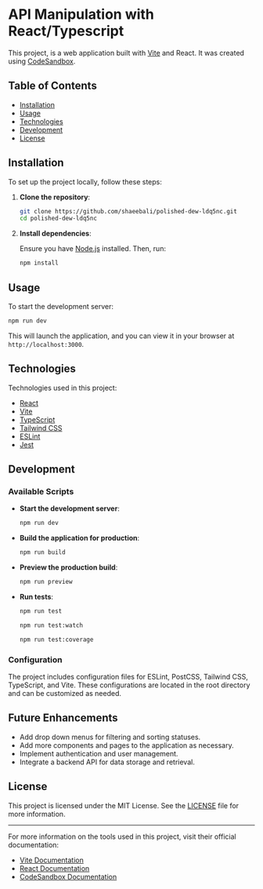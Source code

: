 # API Manipulation with React/Typescript

This project, is a web application built with [Vite](https://vitejs.dev/) and React. It was created using [CodeSandbox](https://codesandbox.io/).

## Table of Contents

- [Installation](#installation)
- [Usage](#usage)
- [Technologies](#technologies)
- [Development](#development)
- [License](#license)

## Installation

To set up the project locally, follow these steps:

1. **Clone the repository**:

   ```bash
   git clone https://github.com/shaeebali/polished-dew-ldq5nc.git
   cd polished-dew-ldq5nc
   ```

2. **Install dependencies**:

   Ensure you have [Node.js](https://nodejs.org/) installed. Then, run:

   ```bash
   npm install
   ```

## Usage

To start the development server:

```bash
npm run dev
```

This will launch the application, and you can view it in your browser at `http://localhost:3000`.

## Technologies

Technologies used in this project:
- [React](https://reactjs.org/)
- [Vite](https://vitejs.dev/)
- [TypeScript](https://www.typescriptlang.org/)
- [Tailwind CSS](https://tailwindcss.com/)
- [ESLint](https://eslint.org/)
- [Jest](https://jestjs.io/)


## Development

### Available Scripts

- **Start the development server**:

  ```bash
  npm run dev
  ```

- **Build the application for production**:

  ```bash
  npm run build
  ```

- **Preview the production build**:

  ```bash
  npm run preview
  ```

- **Run tests**:


  ```bash
  npm run test
  ```
  
  ```bash
  npm run test:watch
  ```
  
  ```bash
  npm run test:coverage
  ```

### Configuration

The project includes configuration files for ESLint, PostCSS, Tailwind CSS, TypeScript, and Vite. These configurations are located in the root directory and can be customized as needed.

## Future Enhancements
- Add drop down menus for filtering and sorting statuses.
- Add more components and pages to the application as necessary.
- Implement authentication and user management.
- Integrate a backend API for data storage and retrieval.

## License

This project is licensed under the MIT License. See the [LICENSE](LICENSE) file for more information.

---

For more information on the tools used in this project, visit their official documentation:

- [Vite Documentation](https://vitejs.dev/)
- [React Documentation](https://reactjs.org/)
- [CodeSandbox Documentation](https://codesandbox.io/docs) 
